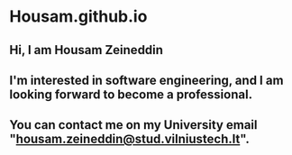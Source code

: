 # Housam.github.io
## Hi, I am Housam Zeineddin
## I'm interested in software engineering, and I am looking forward to become a professional.
## You can contact me on my University email "housam.zeineddin@stud.vilniustech.lt".
